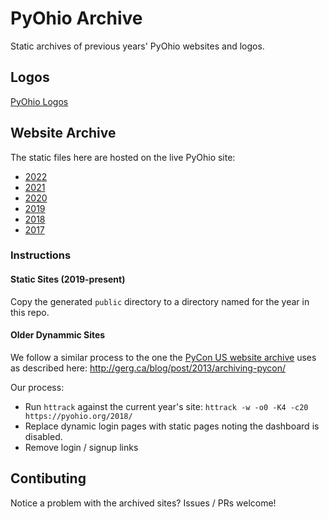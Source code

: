 PyOhio Archive
==============

Static archives of previous years' PyOhio websites and logos. 

Logos
-----

[PyOhio Logos](/logos/)


Website Archive
---------------

The static files here are hosted on the live PyOhio site:

- [2022](https://www.pyohio.org/2022/)
- [2021](https://www.pyohio.org/2021/)
- [2020](https://www.pyohio.org/2020/)
- [2019](https://www.pyohio.org/2019/)
- [2018](https://www.pyohio.org/2018/)
- [2017](https://www.pyohio.org/2017/)

### Instructions

#### Static Sites (2019-present)

Copy the generated `public` directory to a directory named for the year in this repo.

#### Older Dynammic Sites

We follow a similar process to the one the [PyCon US website archive](https://github.com/PyCon/pycon-archive) uses as described here: http://gerg.ca/blog/post/2013/archiving-pycon/

Our process:

- Run `httrack` against the current year's site: `httrack -w -o0 -K4 -c20 https://pyohio.org/2018/`
- Replace dynamic login pages with static pages noting the dashboard is disabled.
- Remove login / signup links

Contibuting
-----------

Notice a problem with the archived sites? Issues / PRs welcome!
